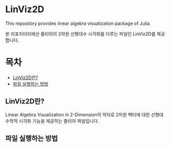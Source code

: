 # LinViz2D
This repository provides linear algebra visualization package of Julia.

본 리포지터리에선 줄리아의 2차원 선형대수 시각화를 다루는 파일인 LinViz2D를 제공합니다.

# 목차
- [LinViz2D란?](#LinViz2D란?)
- [파일 실행하는 방법](#파일실행하는방법)

## LinViz2D란?

Linear Algebra Visualization in 2-Dimension의 약자로 2차원 벡터에 대한 선형대수학적 시각화 기능을 제공하는 줄리아 파일입니다.

## 파일 실행하는 방법
